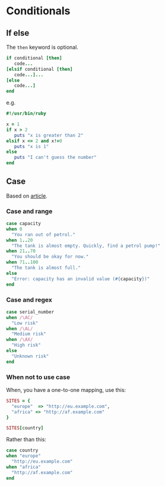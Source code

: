 # Conditionals

## If else

The `then` keyword is optional.

```ruby
if conditional [then]
   code...
[elsif conditional [then]
   code...]...
[else
   code...]
end
```

e.g. 

```ruby
#!/usr/bin/ruby

x = 1
if x > 2
   puts "x is greater than 2"
elsif x <= 2 and x!=0
   puts "x is 1"
else
   puts "I can't guess the number"
end
```

## Case

Based on [article](https://www.rubyguides.com/2015/10/ruby-case/).

### Case and range

```ruby
case capacity
when 0
  "You ran out of petrol."
when 1..20
  "The tank is almost empty. Quickly, find a petrol pump!"
when 21..70
  "You should be okay for now."
when 71..100
  "The tank is almost full."
else
  "Error: capacity has an invalid value (#{capacity})"
end
```

### Case and regex

```ruby
case serial_number
when /\AC/
  "Low risk"
when /\AL/
  "Medium risk"
when /\AX/
  "High risk"
else
  "Unknown risk"
end
```

### When not to use case

When, you have a one-to-one mapping, use this:

```ruby
SITES = {
  "europe"  => "http://eu.example.com",
  "africa" => "http://af.example.com"
}

SITES[country]
```

Rather than this:

```ruby
case country
when "europe"
  "http://eu.example.com"
when "africa"
  "http://af.example.com"
end
```
